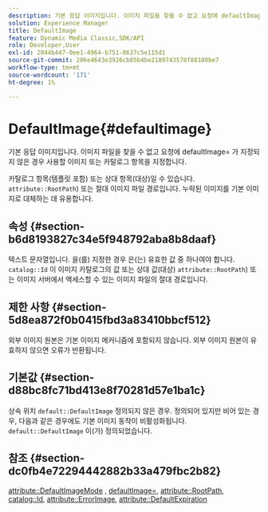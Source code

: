 ```yaml
---
description: 기본 응답 이미지입니다. 이미지 파일을 찾을 수 없고 요청에 defaultImage= 가 지정되지 않은 경우 사용할 이미지 또는 카탈로그 항목을 지정합니다.
solution: Experience Manager
title: DefaultImage
feature: Dynamic Media Classic,SDK/API
role: Developer,User
exl-id: 2044b447-0ee1-4964-b751-8637c5e115d1
source-git-commit: 206e4643e3926cb85b4be2189743578f88180be7
workflow-type: tm+mt
source-wordcount: '171'
ht-degree: 1%

---
```


# DefaultImage{#defaultimage}

기본 응답 이미지입니다. 이미지 파일을 찾을 수 없고 요청에 defaultImage= 가 지정되지 않은 경우 사용할 이미지 또는 카탈로그 항목을 지정합니다.

카탈로그 항목(템플릿 포함) 또는 상대 항목(대상)일 수 있습니다. `attribute::RootPath`) 또는 절대 이미지 파일 경로입니다. 누락된 이미지를 기본 이미지로 대체하는 데 유용합니다.

## 속성 {#section-b6d8193827c34e5f948792aba8b8daaf}

텍스트 문자열입니다. 을(를) 지정한 경우 은(는) 유효한 값 중 하나여야 합니다. `catalog::Id` 이 이미지 카탈로그의 값 또는 상대 값(대상) `attribute::RootPath`) 또는 이미지 서버에서 액세스할 수 있는 이미지 파일의 절대 경로입니다.

## 제한 사항 {#section-5d8ea872f0b0415fbd3a83410bbcf512}

외부 이미지 원본은 기본 이미지 메커니즘에 포함되지 않습니다. 외부 이미지 원본이 유효하지 않으면 오류가 반환됩니다.

## 기본값 {#section-d88bc8fc71bd413e8f70281d57e1ba1c}

상속 위치 `default::DefaultImage` 정의되지 않은 경우. 정의되어 있지만 비어 있는 경우, 다음과 같은 경우에도 기본 이미지 동작이 비활성화됩니다. `default::DefaultImage` 이(가) 정의되었습니다.

## 참조 {#section-dc0fb4e72294442882b33a479fbc2b82}

[attribute::DefaultImageMode](../../../../../is-api/image-catalog/image-serving-api-ref/c-image-catalog-reference/c-attributes-reference/r-defaultimagemode.md#reference-8a996af162f84e46bbe9e6e0d4e26782) , [defaultImage=](../../../../../is-api/image-catalog/image-serving-api-ref/c-image-catalog-reference/c-attributes-reference/r-is-cat-defaultimage.md#reference-8e9900e129f54ed68462a3c2fc3bc433), [attribute::RootPath](../../../../../is-api/image-catalog/image-serving-api-ref/c-image-catalog-reference/c-attributes-reference/r-rootpath.md#reference-17d57e5967be403b8408fa7214017494), [catalog::Id](/help/aem-is-ir-api/is-api/image-catalog/image-serving-api-ref/c-image-catalog-reference/c-image-svg-data-reference/c-image-data-reference/r-id-cat.md), [attribute::ErrorImage](../../../../../is-api/image-catalog/image-serving-api-ref/c-image-catalog-reference/c-attributes-reference/r-errorimage.md#reference-c494d5d8b2584fe3800f35baabd0292c), [attribute::DefaultExpiration](../../../../../is-api/image-catalog/image-serving-api-ref/c-image-catalog-reference/c-attributes-reference/r-defaultexpiration.md#reference-0526166fab654fceb243b75d1ea4f0cf)
